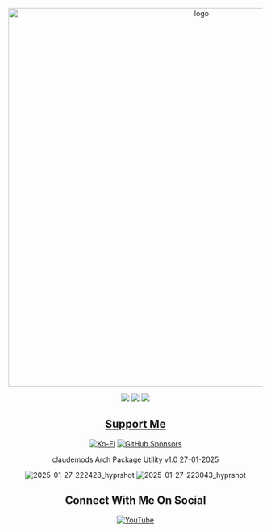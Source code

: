 <p align="center">
    <img width="750" src="https://i.postimg.cc/wM0D1WTz/Arch-Package-Utility-1-27-2025.png" alt="logo">
</p>

<div align="center">

  <a href="https://www.linux.org" target="_blank"><img src="https://img.shields.io/badge/OS-Linux-e06c75?style=for-the-badge&logo=linux" /></a>
           <a href="https://archlinux.org" target="_blank"><img src="https://img.shields.io/badge/DISTRO-Arch-56b6c2?style=for-the-badge&logo=arch-linux" /></a>
    <a href="https://archlinux.org" target="_blank"><img src="https://img.shields.io/badge/BuildWith-Arch-56b6c2?style=for-the-badge&logo=arch-linux" /></a>
<div align="center">

## [ Support Me ](https://www.paypal.com/paypalme/claudemods?country.x=GB&locale)

</div>

<div align="center">

[![Ko-Fi](https://img.shields.io/badge/Ko--fi-F16061?style=for-the-badge&label=claudemods&color=3399FF&Linux&logo=ko-fi&logoColor=white)](https://ko-fi.com/claudemods)
[![GitHub Sponsors](https://img.shields.io/badge/sponsor-30363D?style=for-the-badge&label=claudemods&color=A836FF&logo=GitHub-Sponsors&logoColor=#white)](https://github.com/sponsors/claudemods)</div>

<div align="center">
claudemods Arch Package Utility v1.0 27-01-2025


![2025-01-27-222428_hyprshot](https://github.com/user-attachments/assets/02aba372-f067-4011-ab26-4f3c32a0e876)
![2025-01-27-223043_hyprshot](https://github.com/user-attachments/assets/d63cc48e-d03c-48ba-a17f-b669f28559fb)




<div align="center">

<h2 align="center"> Connect With Me On Social </h2>

<div align="center">

[![YouTube](https://img.shields.io/youtube/channel/subscribers/UC6OgAhBq7Ocb5g1bQfVSd0Q?color=ff0000&label=Youtube&logo=youtube&style=palstic)](https://youtube.com/@claudemods)


</div>

<div align="center">

</div>
